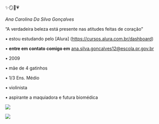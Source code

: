 ✨🪞🎀💗

*Ana Carolina Da Silva Gonçalves*

“A verdadeira beleza está presente nas atitudes feitas de coração”

• estou estudando pelo [Alura] (https://cursos.alura.com.br/dashboard)

• **entre em contato comigo em** ana.silva.goncalves12@escola.pr.gov.br 

• 2009

• mãe de 4 gatinhos

• 1/3 Ens. Médio

• violinista

• aspirante a maquiadora e futura biomédica 

![](https://media.tenor.com/-Z8SXmChUiwAAAAM/ariana-grande-ariana-grande-kiss.gif)

![](https://media.tenor.com/GIhtOUDDmjgAAAAM/ariana-grande.gif)
